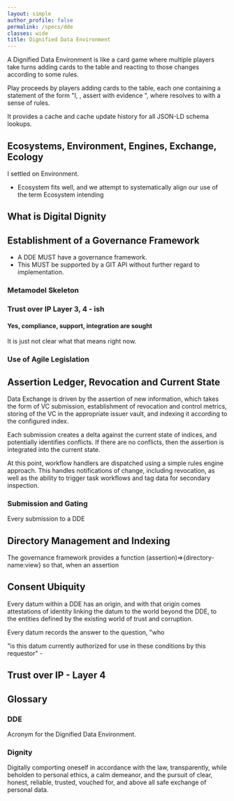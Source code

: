 ```yaml
---
layout: simple
author_profile: false
permalink: /specs/dde
classes: wide
title: Dignified Data Environment
---
```



A Dignified Data Environment is like a card game where
multiple players take turns adding cards to the table
and reacting to those changes according to some rules.


Play proceeds by players adding cards to the table, each one containing a
statement of the form "I, <ID>, assert <JSON> with evidence <JSON>", where
<ID> resolves to
with a sense of rules.


It provides a cache and cache update history for all JSON-LD schema lookups.

## Ecosystems, Environment, Engines, Exchange, Ecology

I settled on Environment.
* Ecosystem fits well, and we attempt to systematically align our use of
  the term Ecosystem intending

## What is Digital Dignity

## Establishment of a Governance Framework
 * A DDE MUST have a governance framework.
 * This MUST be supported by a GIT API without further regard to implementation.

### Metamodel Skeleton


### Trust over IP Layer 3, 4 - ish



#### Yes, compliance, support, integration are sought
It is just not clear what that means right now.
### Use of Agile Legislation



## Assertion Ledger, Revocation and Current State

Data Exchange is driven by the assertion of new information, which takes the
form of VC submission, establishment of revocation and control metrics,
storing of the VC in the appropriate issuer vault, and indexing it according
to the configured index.

Each submission creates a delta against the current state of indices, and
potentially identifies conflicts. If there are no conflicts, then the assertion
is integrated into the current state.

At this point, workflow handlers are dispatched using a simple rules engine
approach.  This handles notifications of change, including revocation, as
well as the ability to trigger task workflows and tag data for secondary
inspection.

### Submission and Gating

Every submission to a DDE

## Directory Management and Indexing
The governance framework provides a function (assertion)=>{directory-name:view}
so that, when an assertion

## Consent Ubiquity

Every datum within a DDE has an origin, and with that origin comes attestations
of identity linking the datum to the world beyond the DDE, to the entities
defined by the existing world of trust and corruption.

Every datum records the answer to the question, "who

"is this datum currently
authorized for use in these conditions by this requestor" -


## Trust over IP - Layer 4



## Glossary

### DDE
Acronym for the Dignified Data Environment.


### Dignity
Digitally comporting oneself in accordance with the law, transparently,
while beholden to personal ethics, a calm demeanor, and the pursuit of
clear, honest, reliable, trusted, vouched for, and above all safe exchange
of personal data.

